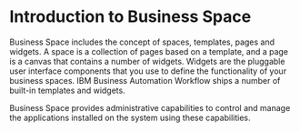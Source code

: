<!-- image -->

# Introduction to Business Space

Business Space includes the concept of spaces, templates, pages and widgets. A space is a
collection of pages based on a template, and a page is a canvas that contains a number of widgets.
Widgets are the pluggable user interface components that you use to define the functionality of your
business spaces. IBM Business Automation
Workflow
 ships a number of built-in templates and
widgets.

Business Space provides administrative capabilities to control and manage the applications
installed on the system using these capabilities.